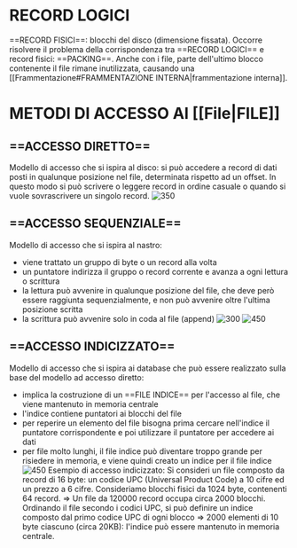 # RECORD LOGICI
==RECORD FISICI==: blocchi del disco (dimensione fissata).
Occorre risolvere il problema della corrispondenza tra ==RECORD LOGICI== e record fisici: ==PACKING==. Anche con i file, parte dell'ultimo blocco contenente il file rimane inutilizzata, causando una [[Frammentazione#FRAMMENTAZIONE INTERNA|frammentazione interna]].

# METODI DI ACCESSO AI [[File|FILE]]
## ==ACCESSO DIRETTO==
Modello di accesso che si ispira al disco: si può accedere a record di dati posti in qualunque posizione nel file, determinata rispetto ad un offset. In questo modo si può scrivere o leggere record in ordine casuale o quando si vuole sovrascrivere un singolo record.
![350](accesso_diretto.png)

## ==ACCESSO SEQUENZIALE==
Modello di accesso che si ispira al nastro:
- viene trattato un gruppo di byte o un record alla volta
- un puntatore indirizza il gruppo o record corrente e avanza a ogni lettura o scrittura
- la lettura può avvenire in qualunque posizione del file, che deve però essere raggiunta sequenzialmente, e non può avvenire oltre l'ultima posizione scritta
- la scrittura può avvenire solo in coda al file (append)
![300](accesso_sequenziale.png)
![450](accesso_sequenziale2.png)

## ==ACCESSO INDICIZZATO==
Modello di accesso che si ispira ai database che può essere realizzato sulla base del modello ad accesso diretto:
- implica la costruzione di un ==FILE INDICE== per l'accesso al file, che viene mantenuto in memoria centrale
- l'indice contiene puntatori ai blocchi del file
- per reperire un elemento del file bisogna prima cercare nell'indice il puntatore corrispondente e poi utilizzare il puntatore per accedere ai dati
- per file molto lunghi, il file indice può diventare troppo grande per risiedere in memoria, e viene quindi creato un indice per il file indice
![450](accesso_indicizzato.png)
Esempio di accesso indicizzato:
	Si consideri un file composto da record di 16 byte: un codice UPC (Universal Product Code) a 10 cifre ed un prezzo a 6 cifre. Consideriamo blocchi fisici da 1024 byte, contenenti 64 record. $\Rightarrow$ Un file da 120000 record occupa circa 2000 blocchi.
	Ordinando il file secondo i codici UPC, si può definire un indice composto dal primo codice UPC di ogni blocco $\Rightarrow$ 2000 elementi di 10 byte ciascuno (circa 20KB): I'indice può essere mantenuto in memoria centrale.